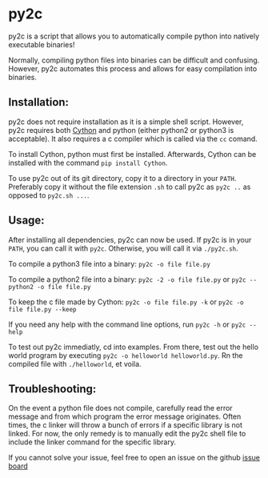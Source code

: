 # py2c

py2c is a script that allows you to automatically compile python into natively executable binaries!

Normally, compiling python files into binaries can be difficult and confusing. However, py2c automates this process and allows for easy compilation into binaries.


## Installation:

py2c does not require installation as it is a simple shell script. However, py2c requires both [Cython](https://github.com/cython/cython) and python (either python2 or python3 is acceptable). It also requires a c compiler which is called via the `cc` comand.

To install Cython, python must first be installed. Afterwards, Cython can be installed with the command `pip install Cython`.

To use py2c out of its git directory, copy it to a directory in your `PATH`. Preferably copy it without the file extension `.sh` to call py2c as `py2c ..` as opposed to `py2c.sh ...`.


## Usage:

After installing all dependencies, py2c can now be used. If py2c is in your `PATH`, you can call it with `py2c`. Otherwise, you will call it via `./py2c.sh`.

To compile a python3 file into a binary: `py2c -o file file.py`

To compile a python2 file into a binary: `py2c -2 -o file file.py` or `py2c --python2 -o file file.py`

To keep the c file made by Cython: `py2c -o file file.py -k` or `py2c -o file file.py --keep`

If you need any help with the command line options, run `py2c -h` or `py2c --help`

To test out py2c immediatly, cd into examples. From there, test out the hello world program by executing `py2c -o helloworld helloworld.py`. Rn the compiled file with `./helloworld`, et voila.


## Troubleshooting:

On the event a python file does not compile, carefully read the error message and from which program the error message originates. Often times, the c linker will throw a bunch of errors if a specific library is not linked. For now, the only remedy is to manually edit the py2c shell file to include the linker command for the specific library.

If you cannot solve your issue, feel free to open an issue on the github [issue board](https://github.com/Raniconduh/py2c/issues)

